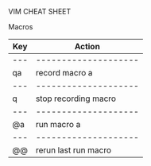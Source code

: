 VIM CHEAT SHEET

Macros

| Key | Action               |
| --- | -------------------- |
| --- | -------------------- |
| qa  | record macro a       |
| --- | -------------------- |
| q   | stop recording macro |
| --- | -------------------- |
| @a  | run macro a          |
| --- | -------------------- |
| @@  | rerun last run macro |
